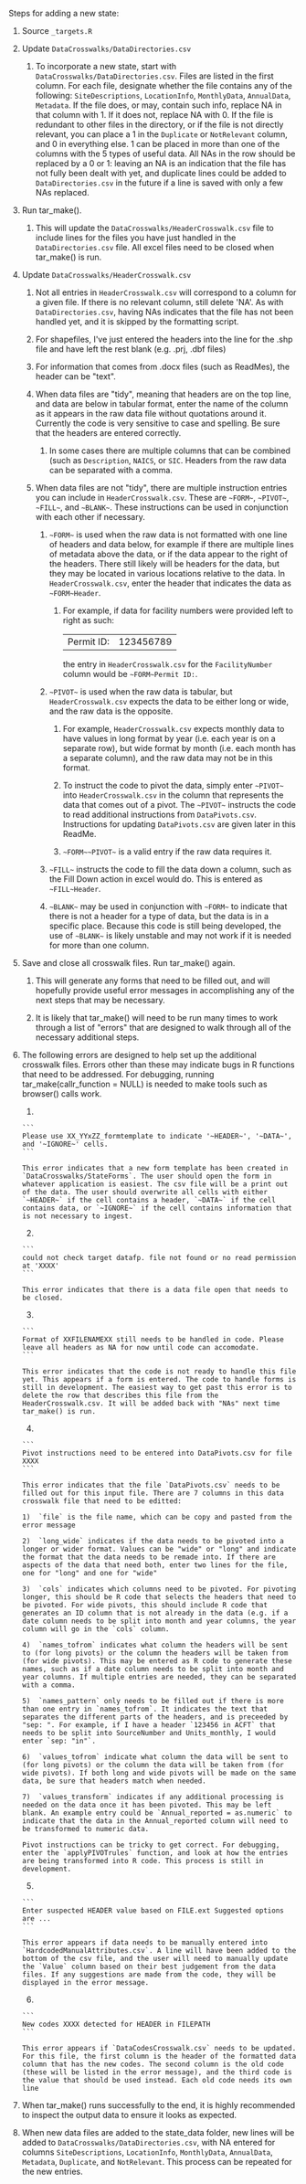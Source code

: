 Steps for adding a new state:

1)  Source `_targets.R`

2)  Update `DataCrosswalks/DataDirectories.csv`

    1)  To incorporate a new state, start with `DataCrosswalks/DataDirectories.csv`. Files are listed in the first column. For each file, designate whether the file contains any of the following: `SiteDescriptions`, `LocationInfo`, `MonthlyData`, `AnnualData`, `Metadata`. If the file does, or may, contain such info, replace NA in that column with 1. If it does not, replace NA with 0. If the file is redundant to other files in the directory, or if the file is not directly relevant, you can place a 1 in the `Duplicate` or `NotRelevant` column, and 0 in everything else. 1 can be placed in more than one of the columns with the 5 types of useful data. All NAs in the row should be replaced by a 0 or 1: leaving an NA is an indication that the file has not fully been dealt with yet, and duplicate lines could be added to `DataDirectories.csv` in the future if a line is saved with only a few NAs replaced.

3)  Run tar_make().

    1)  This will update the `DataCrosswalks/HeaderCrosswalk.csv` file to include lines for the files you have just handled in the `DataDirectories.csv` file. All excel files need to be closed when tar_make() is run.

4)  Update `DataCrosswalks/HeaderCrosswalk.csv`

    1)  Not all entries in `HeaderCrosswalk.csv` will correspond to a column for a given file. If there is no relevant column, still delete 'NA'. As with `DataDirectories.csv`, having NAs indicates that the file has not been handled yet, and it is skipped by the formatting script.

    2)  For shapefiles, I've just entered the headers into the line for the .shp file and have left the rest blank (e.g. .prj, .dbf files)

    3)  For information that comes from .docx files (such as ReadMes), the header can be "text".

    4)  When data files are "tidy", meaning that headers are on the top line, and data are below in tabular format, enter the name of the column as it appears in the raw data file without quotations around it. Currently the code is very sensitive to case and spelling. Be sure that the headers are entered correctly.

        1)  In some cases there are multiple columns that can be combined (such as `Description`, `NAICS`, or `SIC`. Headers from the raw data can be separated with a comma.

    5)  When data files are not "tidy", there are multiple instruction entries you can include in `HeaderCrosswalk.csv`. These are `~FORM~`, `~PIVOT~`, `~FILL~`, and `~BLANK~`. These instructions can be used in conjunction with each other if necessary.

        1)  `~FORM~` is used when the raw data is not formatted with one line of headers and data below, for example if there are multiple lines of metadata above the data, or if the data appear to the right of the headers. There still likely will be headers for the data, but they may be located in various locations relative to the data. In `HeaderCrosswalk.csv`, enter the header that indicates the data as `~FORM~Header`.

            1)  For example, if data for facility numbers were provided left to right as such:

                |            |           |
                |------------|-----------|
                | Permit ID: | 123456789 |

                the entry in `HeaderCrosswalk.csv` for the `FacilityNumber` column would be `~FORM~Permit ID:`.

        2)  `~PIVOT~` is used when the raw data is tabular, but `HeaderCrosswalk.csv` expects the data to be either long or wide, and the raw data is the opposite.

            1)  For example, `HeaderCrosswalk.csv` expects monthly data to have values in long format by year (i.e. each year is on a separate row), but wide format by month (i.e. each month has a separate column), and the raw data may not be in this format.

            2)  To instruct the code to pivot the data, simply enter `~PIVOT~` into `HeaderCrosswalk.csv` in the column that represents the data that comes out of a pivot. The `~PIVOT~` instructs the code to read additional instructions from `DataPivots.csv`. Instructions for updating `DataPivots.csv` are given later in this ReadMe.

            3)  `~FORM~~PIVOT~` is a valid entry if the raw data requires it.

        3)  `~FILL~` instructs the code to fill the data down a column, such as the Fill Down action in excel would do. This is entered as `~FILL~Header`.

        4)  `~BLANK~` may be used in conjunction with `~FORM~` to indicate that there is not a header for a type of data, but the data is in a specific place. Because this code is still being developed, the use of `~BLANK~` is likely unstable and may not work if it is needed for more than one column.

5)  Save and close all crosswalk files. Run tar_make() again.

    1)  This will generate any forms that need to be filled out, and will hopefully provide useful error messages in accomplishing any of the next steps that may be necessary.

    2)  It is likely that tar_make() will need to be run many times to work through a list of "errors" that are designed to walk through all of the necessary additional steps.

6)  The following errors are designed to help set up the additional crosswalk files. Errors other than these may indicate bugs in R functions that need to be addressed. For debugging, running tar_make(callr_function = NULL) is needed to make tools such as browser() calls work.

    1)  

        ```         
        Please use XX_YYxZZ_formtemplate to indicate '~HEADER~', '~DATA~', and '~IGNORE~' cells.
        ```

        This error indicates that a new form template has been created in `DataCrosswalks/StateForms`. The user should open the form in whatever application is easiest. The csv file will be a print out of the data. The user should overwrite all cells with either `~HEADER~` if the cell contains a header, `~DATA~` if the cell contains data, or `~IGNORE~` if the cell contains information that is not necessary to ingest.

    2)  

        ```         
        could not check target datafp. file not found or no read permission at 'XXXX'
        ```

        This error indicates that there is a data file open that needs to be closed.

    3)  

        ```         
        Format of XXFILENAMEXX still needs to be handled in code. Please leave all headers as NA for now until code can accomodate.
        ```

        This error indicates that the code is not ready to handle this file yet. This appears if a form is entered. The code to handle forms is still in development. The easiest way to get past this error is to delete the row that describes this file from the HeaderCrosswalk.csv. It will be added back with "NAs" next time tar_make() is run.

    4)  

        ```         
        Pivot instructions need to be entered into DataPivots.csv for file XXXX
        ```

        This error indicates that the file `DataPivots.csv` needs to be filled out for this input file. There are 7 columns in this data crosswalk file that need to be editted:

        1)  `file` is the file name, which can be copy and pasted from the error message

        2)  `long_wide` indicates if the data needs to be pivoted into a longer or wider format. Values can be "wide" or "long" and indicate the format that the data needs to be remade into. If there are aspects of the data that need both, enter two lines for the file, one for "long" and one for "wide"

        3)  `cols` indicates which columns need to be pivoted. For pivoting longer, this should be R code that selects the headers that need to be pivoted. For wide pivots, this should include R code that generates an ID column that is not already in the data (e.g. if a date column needs to be split into month and year columns, the year column will go in the `cols` column.

        4)  `names_tofrom` indicates what column the headers will be sent to (for long pivots) or the column the headers will be taken from (for wide pivots). This may be entered as R code to generate these names, such as if a date column needs to be split into month and year columns. If multiple entries are needed, they can be separated with a comma.

        5)  `names_pattern` only needs to be filled out if there is more than one entry in `names_tofrom`. It indicates the text that separates the different parts of the headers, and is preceeded by "sep: ". For example, if I have a header `123456 in ACFT` that needs to be split into SourceNumber and Units_monthly, I would enter `sep: "in"`.

        6)  `values_tofrom` indicate what column the data will be sent to (for long pivots) or the column the data will be taken from (for wide pivots). If both long and wide pivots will be made on the same data, be sure that headers match when needed.

        7)  `values_transform` indicates if any additional processing is needed on the data once it has been pivoted. This may be left blank. An example entry could be `Annual_reported = as.numeric` to indicate that the data in the Annual_reported column will need to be transformed to numeric data.

        Pivot instructions can be tricky to get correct. For debugging, enter the `applyPIVOTrules` function, and look at how the entries are being transformed into R code. This process is still in development.

    5)  

        ```         
        Enter suspected HEADER value based on FILE.ext Suggested options are ...
        ```

        This error appears if data needs to be manually entered into `HardcodedManualAttributes.csv`. A line will have been added to the bottom of the csv file, and the user will need to manually update the `Value` column based on their best judgement from the data files. If any suggestions are made from the code, they will be displayed in the error message.

    6)  

        ```         
        New codes XXXX detected for HEADER in FILEPATH
        ```

        This error appears if `DataCodesCrosswalk.csv` needs to be updated. For this file, the first column is the header of the formatted data column that has the new codes. The second column is the old code (these will be listed in the error message), and the third code is the value that should be used instead. Each old code needs its own line

7)  When tar_make() runs successfully to the end, it is highly recommended to inspect the output data to ensure it looks as expected.

8)  When new data files are added to the state_data folder, new lines will be added to `DataCrosswalks/DataDirectories.csv`, with NA entered for columns `SiteDescriptions`, `LocationInfo`, `MonthlyData`, `AnnualData`, `Metadata`, `Duplicate`, and `NotRelevant`. This process can be repeated for the new entries.

